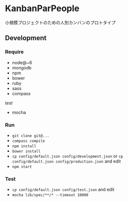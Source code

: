 # KanbanParPeople
小規模プロジェクトのための人別カンバンのプロトタイプ  

## Development

### Require

- node@~6
- mongodb
- npm
- bower
- ruby
- sass
- compass

*test*
- mocha

### Run

- `git clone git@...`
- `compass compile`
- `npm install`
- `bower install`
- `cp config/default.json config/development.json` or `cp config/default.json config/production.json` and edit
- `npm start`

### Test

- `cp config/default.json config/test.json` and edit
- `mocha lib/spec/**/* --timeout 10000`

